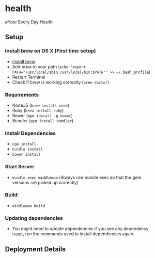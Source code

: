 # health
#Your Every Day Health

## Setup

### Install brew on OS X (First time setup)
- [Install brew](http://brew.sh/)
- Add brew to your path (`echo 'export PATH="/usr/local/sbin:/usr/local/bin:$PATH"' >> ~/.bash_profile`)
- Restart Terminal
- Check if brew is working correctly (`brew doctor`)

### Requirements
- NodeJS (`brew install node`)
- Ruby (`brew install ruby`)
- Bower (`npm install -g bower`)
- Bundler (`gem install bundler`)

### Install Dependencies
- `npm install`
- `bundle install`
- `bower install`

### Start Server
- `bundle exec middleman` (Always use bundle exec so that the gem versions are picked up correctly)

### Build:
- `middleman build`

### Updating dependencies

- You might need to update dependencies if you see any dependency issue, run the commands used to install dependencies again

## Deployment Details

